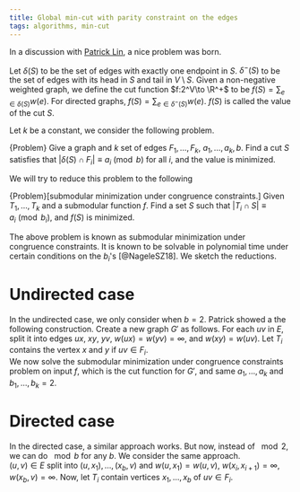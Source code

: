 ```yaml
---
title: Global min-cut with parity constraint on the edges
tags: algorithms, min-cut
---
```


In a discussion with [Patrick Lin](https://patrickl.in/), a nice problem was born.

Let $\delta(S)$ to be the set of edges with exactly one endpoint in $S$. $\delta^-(S)$ to be the set of edges with its head in $S$ and tail in $V\setminus S$.
Given a non-negative weighted graph, we define the cut function $f:2^V\to \R^+$ to be $f(S) = \sum_{e\in \delta(S)} w(e)$.
For directed graphs, $f(S) = \sum_{e\in \delta^-(S)} w(e)$.
$f(S)$ is called the value of the cut $S$.

Let $k$ be a constant, we consider the following problem.

{Problem}
    Give a graph and $k$ set of edges $F_1,\ldots,F_k$, $a_1,\ldots,a_k,b$. Find a cut $S$ satisfies that $|\delta(S)\cap F_i|\equiv a_i \pmod b$ for all $i$, and the value is minimized. 

We will try to reduce this problem to the following 

{Problem}[submodular minimization under congruence constraints.]
    Given $T_1,\ldots,T_k$ and a submodular function $f$. Find a set $S$ such that $|T_i\cap S| \equiv a_i\pmod b_i$, and $f(S)$ is minimized. 


The above problem is known as submodular minimization under congruence constraints. It is known to be solvable in polynomial time under certain conditions on the $b_i$'s [@NageleSZ18]. 
We sketch the reductions.

# Undirected case

In the undirected case, we only consider when $b=2$. Patrick showed a the following construction.
Create a new graph $G'$ as follows. 
For each $uv$ in $E$, split it into edges $ux$, $xy$, $yv$, $w(ux)=w(yv)=\infty$, and $w(xy)=w(uv)$. 
Let $T_i$ contains the vertex $x$ and $y$ if $uv\in F_i$.  
We now solve the submodular minimization under congruence constraints problem on input $f$, which is the cut function for $G'$, and same $a_1,\ldots,a_k$ and $b_1,\ldots,b_k=2$. 

# Directed case

In the directed case, a similar approach works. But now, instead of $\mod 2$, we can do $\mod b$ for any $b$.
We consider the same approach.  
$(u,v) \in E$ split into $(u,x_1),\ldots,(x_b,v)$ and $w(u,x_1)=w(u,v)$, $w(x_i,x_{i+1})=\infty$, $w(x_b,v)=\infty$.
Now, let $T_i$ contain vertices $x_1,\ldots,x_b$ of $uv\in F_i$.